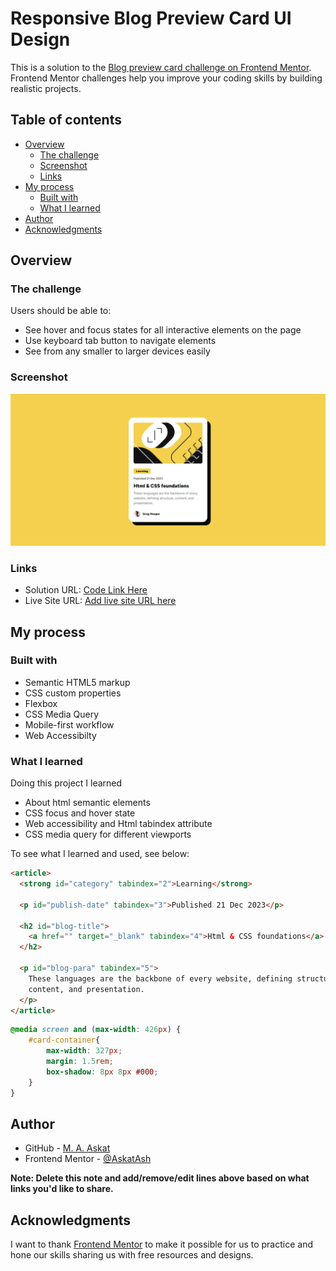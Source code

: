 # Responsive Blog Preview Card UI Design

This is a solution to the [Blog preview card challenge on Frontend Mentor](https://www.frontendmentor.io/challenges/blog-preview-card-ckPaj01IcS). Frontend Mentor challenges help you improve your coding skills by building realistic projects.

## Table of contents

- [Overview](#overview)
  - [The challenge](#the-challenge)
  - [Screenshot](#screenshot)
  - [Links](#links)
- [My process](#my-process)
  - [Built with](#built-with)
  - [What I learned](#what-i-learned)
- [Author](#author)
- [Acknowledgments](#acknowledgments)

## Overview

### The challenge

Users should be able to:

- See hover and focus states for all interactive elements on the page
- Use keyboard tab button to navigate elements
- See from any smaller to larger devices easily

### Screenshot

![Responsive Blog Preview card](./assets/images/Responsive-Blog-Card.png)

### Links

- Solution URL: [Code Link Here](https://github.com/AskatAsh/Responsive-Web-Components/tree/main/CSS%20-%20Blog-Preview-Card)
- Live Site URL: [Add live site URL here](https://your-live-site-url.com)

## My process

### Built with

- Semantic HTML5 markup
- CSS custom properties
- Flexbox
- CSS Media Query
- Mobile-first workflow
- Web Accessibilty

### What I learned

Doing this project I learned

- About html semantic elements
- CSS focus and hover state
- Web accessibility and Html tabindex attribute
- CSS media query for different viewports

To see what I learned and used, see below:

```html
<article>
  <strong id="category" tabindex="2">Learning</strong>

  <p id="publish-date" tabindex="3">Published 21 Dec 2023</p>

  <h2 id="blog-title">
    <a href="" target="_blank" tabindex="4">Html & CSS foundations</a>
  </h2>

  <p id="blog-para" tabindex="5">
    These languages are the backbone of every website, defining structure,
    content, and presentation.
  </p>
</article>
```

```css
@media screen and (max-width: 426px) {
    #card-container{
        max-width: 327px;
        margin: 1.5rem;
        box-shadow: 8px 8px #000;
    }
}
```

## Author

- GitHub - [M. A. Askat](https://github.com/AskatAsh)
- Frontend Mentor - [@AskatAsh](https://www.frontendmentor.io/profile/AskatAsh)

**Note: Delete this note and add/remove/edit lines above based on what links you'd like to share.**

## Acknowledgments

I want to thank [Frontend Mentor](https://www.frontendmentor.io) to make it possible for us to practice and hone our skills sharing us with free resources and designs.
